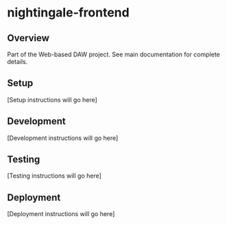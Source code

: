 # nightingale-frontend

## Overview
Part of the Web-based DAW project. See main documentation for complete details.

## Setup
[Setup instructions will go here]

## Development
[Development instructions will go here]

## Testing
[Testing instructions will go here]

## Deployment
[Deployment instructions will go here]
